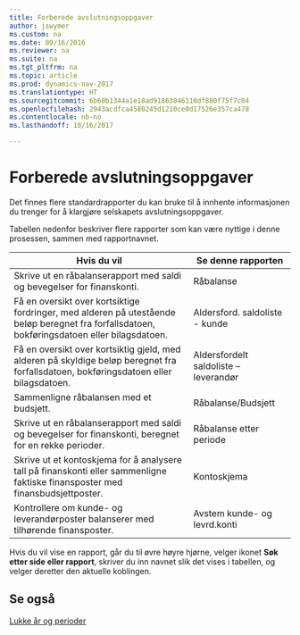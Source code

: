 ```yaml
---
title: Forberede avslutningsoppgaver
author: jswymer
ms.custom: na
ms.date: 09/16/2016
ms.reviewer: na
ms.suite: na
ms.tgt_pltfrm: na
ms.topic: article
ms.prod: dynamics-nav-2017
ms.translationtype: HT
ms.sourcegitcommit: 6b60b1344a1e18ad91863046110df880f75f7c04
ms.openlocfilehash: 2943acdfca4580245d1210ce0d17526e357ca478
ms.contentlocale: nb-no
ms.lasthandoff: 10/16/2017

---
```

# <a name="prepare-closing-statements"></a>Forberede avslutningsoppgaver
Det finnes flere standardrapporter du kan bruke til å innhente informasjonen du trenger for å klargjøre selskapets avslutningsoppgaver.

Tabellen nedenfor beskriver flere rapporter som kan være nyttige i denne prosessen, sammen med rapportnavnet.


|Hvis du vil     |Se denne rapporten       |
|-------|----------------------|
|Skrive ut en råbalanserapport med saldi og bevegelser for finanskonti.|Råbalanse|
|Få en oversikt over kortsiktige fordringer, med alderen på utestående beløp beregnet fra forfallsdatoen, bokføringsdatoen eller bilagsdatoen.|Aldersford. saldoliste - kunde|
|Få en oversikt over kortsiktig gjeld, med alderen på skyldige beløp beregnet fra forfallsdatoen, bokføringsdatoen eller bilagsdatoen.|Aldersfordelt saldoliste – leverandør|
|Sammenligne råbalansen med et budsjett.|Råbalanse/Budsjett|
|Skrive ut en råbalanserapport med saldi og bevegelser for finanskonti, beregnet for en rekke perioder.|Råbalanse etter periode|
|Skrive ut et kontoskjema for å analysere tall på finanskonti eller sammenligne faktiske finansposter med finansbudsjettposter.|Kontoskjema|
|Kontrollere om kunde- og leverandørposter balanserer med tilhørende finansposter.|Avstem kunde- og levrd.konti|
Hvis du vil vise en rapport, går du til øvre høyre hjørne, velger ikonet **Søk etter side eller rapport**, skriver du inn navnet slik det vises i tabellen, og velger deretter den aktuelle koblingen.
## <a name="see-also"></a>Se også
[Lukke år og perioder](year-close-years-periods.md)

